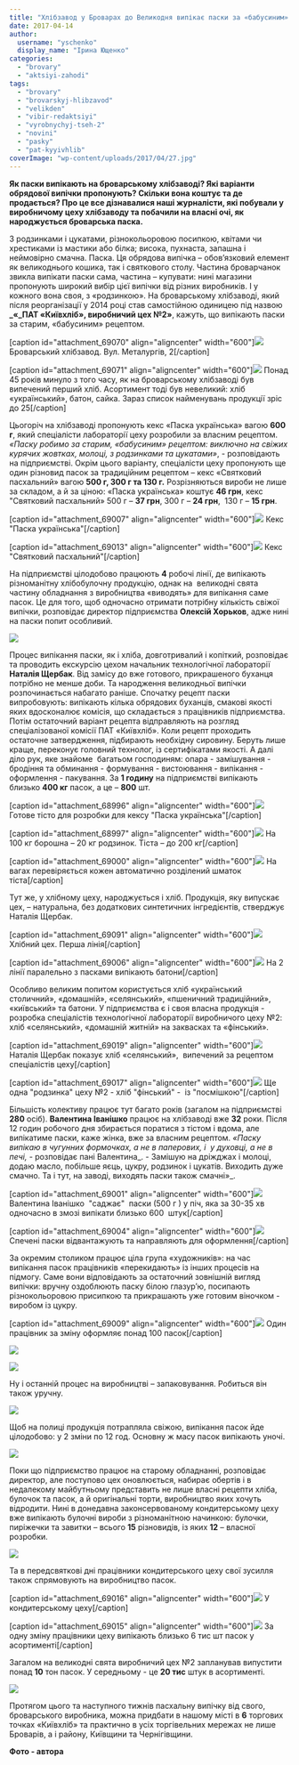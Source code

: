 ```yaml
---
title: "Хлібзавод у Броварах до Великодня випікає паски за «бабусиним» рецептом - ФОТО"
date: 2017-04-14
author: 
  username: "yschenko"
  display_name: "Ірина Ющенко"
categories: 
  - "brovary"
  - "aktsiyi-zahodi"
tags: 
  - "brovary"
  - "brovarskyj-hlibzavod"
  - "velikden"
  - "vibir-redaktsiyi"
  - "vyrobnychyj-tseh-2"
  - "novini"
  - "pasky"
  - "pat-kyyivhlib"
coverImage: "wp-content/uploads/2017/04/27.jpg"
---
```


**Як паски випікають на броварському хлібзаводі? Які варіанти обрядової випічки пропонують? Скільки вона коштує та де продається? Про це все дізнавалися наші журналісти, які побували у виробничому цеху хлібзаводу та побачили на власні очі, як народжується броварська паска.**

З родзинками і цукатами, різнокольоровою посипкою, квітами чи хрестиками із мастики або білка; висока, пухнаста, запашна і неймовірно смачна. Паска. Ця обрядова випічка – обов’язковий елемент як великоднього кошика, так і святкового столу. Частина броварчанок звикла випікати паски сама, частина – купувати: нині магазини пропонують широкий вибір цієї випічки від різних виробників. І у кожного вона своя, з «родзинкою». На броварському хлібзаводі, який після реорганізації у 2014 році став самостійною одиницею під назвою **_«_ПАТ «Київхліб», виробничий цех №2»**, кажуть, що випікають паски за старим, «бабусиним» рецептом.

\[caption id="attachment\_69070" align="aligncenter" width="600"\][![](https://mpz.brovary.org/wp-content/uploads/2017/04/111.jpg)](https://mpz.brovary.org/wp-content/uploads/2017/04/111.jpg) Броварський хлібзавод. Вул. Металургів, 2\[/caption\]

\[caption id="attachment\_69071" align="aligncenter" width="600"\][![](https://mpz.brovary.org/wp-content/uploads/2017/04/112.jpg)](https://mpz.brovary.org/wp-content/uploads/2017/04/112.jpg) Понад 45 років минуло з того часу, як на броварському хлібзаводі був випечений перший хліб. Асортимент тоді був невеликий: хліб «український», батон, сайка. Зараз список найменувань продукції зріс до 25\[/caption\]

Цьогоріч на хлібзаводі пропонують кекс «Паска українська» вагою **600 г**, який спеціалісти лабораторії цеху розробили за власним рецептом. _«Паску робимо за старим, «бабусиним» рецептом: виключно на свіжих курячих жовтках, молоці, з родзинками та цукатами»_, - розповідають на підприємстві. Окрім цього варіанту, спеціалісти цеху пропонують ще один різновид пасок за традиційним рецептом – кекс «Святковий пасхальний» вагою **500 г, 300 г та 130 г.** Розрізняються вироби не лише за складом, а й за ціною: «Паска українська» коштує **46 грн**, кекс "Святковий пасхальний» 500 г – **37 грн**, 300 г – **24 грн**,  130 г – **15 грн**.

\[caption id="attachment\_69007" align="aligncenter" width="600"\][![](https://mpz.brovary.org/wp-content/uploads/2017/04/20.jpg)](https://mpz.brovary.org/wp-content/uploads/2017/04/20.jpg) Кекс "Паска українська"\[/caption\]

\[caption id="attachment\_69013" align="aligncenter" width="600"\][![](https://mpz.brovary.org/wp-content/uploads/2017/04/26.jpg)](https://mpz.brovary.org/wp-content/uploads/2017/04/26.jpg) Кекс "Святковий пасхальний"\[/caption\]

На підприємстві цілодобово працюють **4** робочі лінії, де випікають різноманітну хлібобулочну продукцію, однак на  великодні свята частину обладнання з виробництва «виводять» для випікання саме пасок. Це для того, щоб одночасно отримати потрібну кількість свіжої випічки, розповідає директор підприємства **Олексій Хорьков**, адже нині на паски попит особливий.

[![](https://mpz.brovary.org/wp-content/uploads/2017/04/34.jpg)](https://mpz.brovary.org/wp-content/uploads/2017/04/34.jpg)

Процес випікання паски, як і хліба, довготривалий і копіткий, розповідає та проводить екскурсію цехом начальник технологічної лабораторії **Наталія Щербак**. Від замісу до вже готового, прикрашеного буханця потрібно не менше доби. Та народження великодньої випічки розпочинається набагато раніше. Спочатку рецепт паски випробовують: випікають кілька обрядових буханців, смакові якості яких вдосконалює комісія, що складається з працівників підприємства. Потім остаточний варіант рецепта відправляють на розгляд спеціалізованої комісії ПАТ «Київхліб». Коли рецепт проходить остаточне затвердження, підбирають необхідну сировину. Беруть лише краще, переконує головний технолог, із сертифікатами якості. А далі діло рук, яке знайоме  багатьом господиням: опара - замішування - бродіння та обминання - формування - вистоювання - випікання - оформлення - пакування. За **1 годину** на підприємстві випікають близько **400 кг** пасок, а це – **800** шт.

\[caption id="attachment\_68996" align="aligncenter" width="600"\][![](https://mpz.brovary.org/wp-content/uploads/2017/04/9-3.jpg)](https://mpz.brovary.org/wp-content/uploads/2017/04/9-3.jpg) Готове тісто для розробки для кексу "Паска українська"\[/caption\]

\[caption id="attachment\_68997" align="aligncenter" width="600"\][![](https://mpz.brovary.org/wp-content/uploads/2017/04/10-2.jpg)](https://mpz.brovary.org/wp-content/uploads/2017/04/10-2.jpg) На 100 кг борошна – 20 кг родзинок. Тіста – до 200 кг\[/caption\]

\[caption id="attachment\_69000" align="aligncenter" width="600"\][![](https://mpz.brovary.org/wp-content/uploads/2017/04/13-1.jpg)](https://mpz.brovary.org/wp-content/uploads/2017/04/13-1.jpg) На вагах перевіряється кожен автоматично розділений шматок тіста\[/caption\]

Тут же, у хлібному цеху, народжується і хліб. Продукція, яку випускає цех, – натуральна, без додаткових синтетичних інгредієнтів, стверджує Наталія Щербак.

\[caption id="attachment\_69091" align="aligncenter" width="600"\][![](https://mpz.brovary.org/wp-content/uploads/2017/04/11-33.jpg)](https://mpz.brovary.org/wp-content/uploads/2017/04/11-33.jpg) Хлібний цех. Перша лінія\[/caption\]

\[caption id="attachment\_69006" align="aligncenter" width="600"\][![](https://mpz.brovary.org/wp-content/uploads/2017/04/19.jpg)](https://mpz.brovary.org/wp-content/uploads/2017/04/19.jpg) На 2 лінії паралельно з пасками випікають батони\[/caption\]

Особливо великим попитом користується хліб «український  столичний», «домашній», «селянський», «пшеничний традиційний», «київський» та батони. У підприємства є і своя власна продукція - розробка спеціалістів технологічної лабораторії виробничого цеху №2: хліб «селянський», «домашній житній» на заквасках та «фінський».

\[caption id="attachment\_69019" align="aligncenter" width="600"\][![](https://mpz.brovary.org/wp-content/uploads/2017/04/32.jpg)](https://mpz.brovary.org/wp-content/uploads/2017/04/32.jpg) Наталія Щербак показує хліб «селянський»,  випечений за рецептом спеціалістів цеху\[/caption\]

\[caption id="attachment\_69017" align="aligncenter" width="600"\][![](https://mpz.brovary.org/wp-content/uploads/2017/04/30.jpg)](https://mpz.brovary.org/wp-content/uploads/2017/04/30.jpg) Ще одна "родзинка" цеху №2 - хліб "фінський" -  із "посмішкою"\[/caption\]

Більшість колективу працює тут багато років (загалом на підприємстві **280** осіб). **Валентина Іванішко** працює на хлібзаводі вже **32** роки. Після 12 годин робочого дня збирається поратися з тістом і вдома, але випікатиме паски, каже жінка, вже за власним рецептом. _«Паску випікаю в чугунних формочках, а не в паперових, і  у духовці, а не в печі,_ \- розповідає пані Валентина_. - Замішую на дріжджах і молоці, додаю масло, побільше яєць, цукру, родзинок і цукатів. Виходить дуже смачно. Та і тут, на заводі, виходять паски також смачні»_.

\[caption id="attachment\_69001" align="aligncenter" width="600"\][![](https://mpz.brovary.org/wp-content/uploads/2017/04/14-1.jpg)](https://mpz.brovary.org/wp-content/uploads/2017/04/14-1.jpg) Валентина Іванішко  "саджає"  паски (500 г ) у піч, яка за 30-35 хв одночасно в змозі випікати близько 600  штук\[/caption\]

\[caption id="attachment\_69004" align="aligncenter" width="600"\][![](https://mpz.brovary.org/wp-content/uploads/2017/04/17.jpg)](https://mpz.brovary.org/wp-content/uploads/2017/04/17.jpg) Спечені паски відвантажують та направляють для оформлення\[/caption\]

За окремим столиком працює ціла група «художників»: на час випікання пасок працівників «перекидають» із інших процесів на підмогу. Саме вони відповідають за остаточний зовнішній вигляд випічки: вручну оздоблюють паску білою глазур’ю, посипають різнокольоровою присипкою та прикрашають уже готовим віночком - виробом із цукру.

\[caption id="attachment\_69009" align="aligncenter" width="600"\][![](https://mpz.brovary.org/wp-content/uploads/2017/04/22.jpg)](https://mpz.brovary.org/wp-content/uploads/2017/04/22.jpg) Один працівник за зміну оформляє понад 100 пасок\[/caption\]

[![](https://mpz.brovary.org/wp-content/uploads/2017/04/21.jpg)](https://mpz.brovary.org/wp-content/uploads/2017/04/21.jpg)

[![](https://mpz.brovary.org/wp-content/uploads/2017/04/23.jpg)](https://mpz.brovary.org/wp-content/uploads/2017/04/23.jpg)

Ну і останній процес на виробництві – запаковування. Робиться він також уручну.

[![](https://mpz.brovary.org/wp-content/uploads/2017/04/25.jpg)](https://mpz.brovary.org/wp-content/uploads/2017/04/25.jpg)

Щоб на полиці продукція потрапляла свіжою, випікання пасок йде цілодобово: у 2 зміни по 12 год. Основну ж масу пасок випікають уночі.

[![](https://mpz.brovary.org/wp-content/uploads/2017/04/24.jpg)](https://mpz.brovary.org/wp-content/uploads/2017/04/24.jpg)

Поки що підприємство працює на старому обладнанні, розповідає директор, але поступово цех оновлюється, набирає обертів і в недалекому майбутньому представить не лише власні рецепти хліба, булочок та пасок, а й оригінальні торти, виробництво яких хочуть відродити. Нині в донедавна законсервованому кондитерському цеху вже випікають булочні вироби з різноманітною начинкою: булочки, пиріжечки та завитки – всього **15** різновидів, із яких **12** – власної розробки.

[![](https://mpz.brovary.org/wp-content/uploads/2017/04/4-3.jpg)](https://mpz.brovary.org/wp-content/uploads/2017/04/4-3.jpg)

Та в передсвяткові дні працівники кондитерського цеху свої зусилля також спрямовують на виробництво пасок.

\[caption id="attachment\_69016" align="aligncenter" width="600"\][![](https://mpz.brovary.org/wp-content/uploads/2017/04/29.jpg)](https://mpz.brovary.org/wp-content/uploads/2017/04/29.jpg) У кондитерському цеху\[/caption\]

\[caption id="attachment\_69015" align="aligncenter" width="600"\][![](https://mpz.brovary.org/wp-content/uploads/2017/04/28.jpg)](https://mpz.brovary.org/wp-content/uploads/2017/04/28.jpg) За одну зміну працівники цеху випікають близько 6 тис шт пасок у асортименті\[/caption\]

Загалом на великодні свята виробничий цех №2 запланував випустити понад **10** тон пасок. У середньому - це **20 тис** штук в асортименті.

[![](https://mpz.brovary.org/wp-content/uploads/2017/04/2-4.jpg)](https://mpz.brovary.org/wp-content/uploads/2017/04/2-4.jpg)

Протягом цього та наступного тижнів пасхальну випічку від свого, броварського виробника, можна придбати в нашому місті в **6** торгових точках «Київхліб» та практично в усіх торгівельних мережах не лише Броварів, а і району, Київщини та Чернігівщини.

**Фото - автора**
